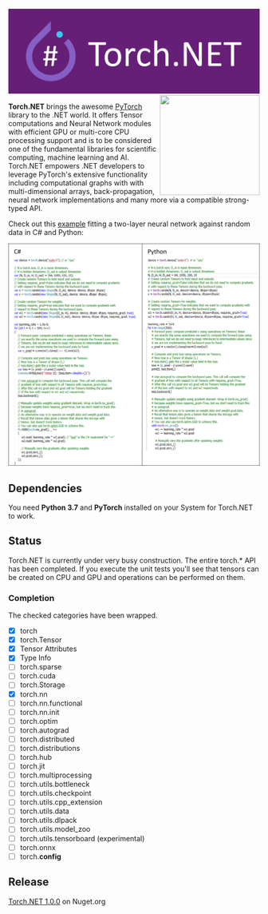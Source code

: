 ![Logo](docs/art/Torch.NET_logo512.png)<a href="http://scisharpstack.org"><img src="https://github.com/SciSharp/SciSharp/blob/master/art/scisharp_badge.png" width="200" height="200" align="right" /></a>

**Torch.NET** brings the awesome [PyTorch](https://pytorch.org) library to the .NET world. It offers Tensor computations and Neural Network modules with efficient GPU or multi-core CPU processing support and is to be considered one of the fundamental libraries for scientific computing, machine learning and AI. Torch.NET empowers .NET developers to leverage PyTorch's extensive functionality including computational graphs with with multi-dimensional arrays, back-propagation, neural network implementations and many more via a compatible strong-typed API.

Check out this [example](src/Examples/SimpleNeuralNetworkExample/Program.cs) fitting a two-layer neural network against random data in C# and Python: 

![Side-By-Side](docs/art/cs_vs_py.png)

## Dependencies
You need **Python 3.7** and **PyTorch** installed on your System for Torch.NET to work.

## Status

Torch.NET is currently under very busy construction. The entire torch.* API has been completed. If you execute the unit tests you'll see that tensors can be created on CPU and GPU and operations can be performed on them.

### Completion
The checked categories have been wrapped.
- [x] torch
- [x] torch.Tensor
- [x] Tensor Attributes
- [x] Type Info
- [ ] torch.sparse
- [ ] torch.cuda
- [ ] torch.Storage
- [x] torch.nn
- [ ] torch.nn.functional
- [ ] torch.nn.init
- [ ] torch.optim
- [ ] torch.autograd
- [ ] torch.distributed
- [ ] torch.distributions
- [ ] torch.hub
- [ ] torch.jit
- [ ] torch.multiprocessing
- [ ] torch.utils.bottleneck
- [ ] torch.utils.checkpoint
- [ ] torch.utils.cpp_extension
- [ ] torch.utils.data
- [ ] torch.utils.dlpack
- [ ] torch.utils.model_zoo
- [ ] torch.utils.tensorboard (experimental)
- [ ] torch.onnx
- [ ] torch.__config__

## Release

[Torch.NET 1.0.0](https://www.nuget.org/packages/Torch.NET/1.0.0) on Nuget.org
